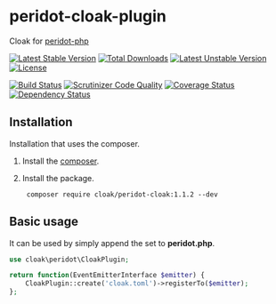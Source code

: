 peridot-cloak-plugin
==========================

Cloak for [peridot-php](http://peridot-php.github.io/)

[![Latest Stable Version](https://poser.pugx.org/cloak/peridot-cloak/v/stable.svg)](https://packagist.org/packages/cloak/peridot-cloak) [![Total Downloads](https://poser.pugx.org/cloak/peridot-cloak/downloads.svg)](https://packagist.org/packages/cloak/peridot-cloak) [![Latest Unstable Version](https://poser.pugx.org/cloak/peridot-cloak/v/unstable.svg)](https://packagist.org/packages/cloak/peridot-cloak) [![License](https://poser.pugx.org/cloak/peridot-cloak/license.svg)](https://packagist.org/packages/cloak/peridot-cloak)

[![Build Status](https://travis-ci.org/cloak-php/peridot-cloak.svg?branch=master)](https://travis-ci.org/cloak-php/peridot-cloak)
[![Scrutinizer Code Quality](https://scrutinizer-ci.com/g/cloak-php/peridot-cloak/badges/quality-score.png?b=master)](https://scrutinizer-ci.com/g/cloak-php/peridot-cloak/?branch=master)
[![Coverage Status](https://coveralls.io/repos/cloak-php/peridot-cloak/badge.png?branch=master)](https://coveralls.io/r/cloak-php/peridot-cloak?branch=master)
[![Dependency Status](https://www.versioneye.com/user/projects/54702dbf9dcf6ddad5000945/badge.svg?style=flat)](https://www.versioneye.com/user/projects/54702dbf9dcf6ddad5000945)


Installation
------------------

Installation that uses the composer.

1. Install the [composer](https://getcomposer.org/).
2. Install the package.

		composer require cloak/peridot-cloak:1.1.2 --dev


Basic usage
------------------

It can be used by simply append the set to **peridot.php**.

```php
use cloak\peridot\CloakPlugin;

return function(EventEmitterInterface $emitter) {
    CloakPlugin::create('cloak.toml')->registerTo($emitter);
};
```
